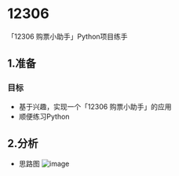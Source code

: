 # 12306
「12306 购票小助手」Python项目练手

## 1.准备
### 目标
- 基于兴趣，实现一个「12306 购票小助手」的应用
- 顺便练习Python

## 2.分析
- 思路图
     ![image](https://github.com/dingqing/12306/blob/master/uml/uml.png)